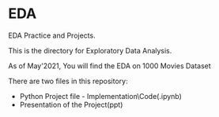 # EDA
EDA Practice and Projects.

This is the directory for Exploratory Data Analysis.

As of May'2021, You will find the EDA on 1000 Movies Dataset

There are two files in this repository:
- Python Project file - Implementation\Code(.ipynb)
- Presentation of the Project(ppt)




